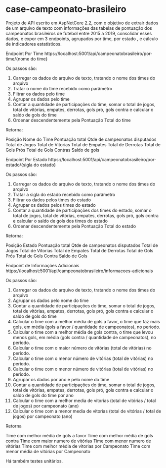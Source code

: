 # case-campeonato-brasileiro

Projeto de API escrito em AspNetCore 2.2, com o objetivo de extrair dados de um  arquivo de texto com informações das tabelas de pontuação dos campeonatos brasileiros de futebol entre 2015 a 2019, consolidar esses dados, e expor em 3 endpoints, agrupados por time, por estado , e cálculo de indicadores estatísticos.

Endpoint Por Time
https://localhost:5001/api/campeonatobrasileiro/por-time/{nome do time}

Os passos são:

1. Carregar os dados do arquivo de texto, tratando o nome dos times do arquivo
2. Tratar o nome do time recebido como parâmetro
3. Filtrar os dados pelo time
4. Agrupar os dados pelo time
5. Contar a quantidade de participações do time, somar o total de jogos, total de vitórias, empates, derrotas, gols pró, gols contra e calcular o saldo de gols do time
7. Ordenar descendentemente pela Pontuação Total do time

Retorna:

Posição
Nome do Time
Pontuação total
Qtde de campeonatos disputados
Total de Jogos
Total de Vitorias
Total de Empates
Total de  Derrotas
Total de Gols Prós
Total de Gols Contras
Saldo de gols

Endpoint Por Estado
https://localhost:5001/api/campeonatobrasileiro/por-estado/{sigla do estado}

Os passos são:

1. Carregar os dados do arquivo de texto, tratando o nome dos times do arquivo
2. Tratar a sigla do estado recebido como parâmetro
3. Filtrar os dados pelos times do estado
4. Agrupar os dados pelos times do estado
5. Contar a quantidade de participações dos times do estado, somar o total de jogos, total de vitórias, empates, derrotas, gols pró, gols contra e calcular o saldo de gols dos times do estado
7. Ordenar descendentemente pela Pontuação Total do estado

Retorna:

Posição
Estado
Pontuação total
Qtde de campeonatos disputados
Total de Jogos
Total de Vitorias
Total de Empates
Total de Derrotas
Total de Gols Prós
Total de Gols Contra
Saldo de Gols

Endpoint de Informações Adicionais
https://localhost:5001/api/campeonatobrasileiro/informacoes-adicionais

Os passos são:

1. Carregar os dados do arquivo de texto, tratando o nome dos times do arquivo
2. Agrupar os dados pelo nome do time
3. Contar a quantidade de participações do time, somar o total de jogos, total de vitórias, empates, derrotas, gols pró, gols contra e calcular o saldo de gols do time
4. Calcular o time com a melhor média de gols a favor, o time que faz mais gols, em média (gols a favor / quantidade de campeonatos), no período.
5. Calcular o time com a melhor média de gols contra, o time que levou menos gols, em média (gols contra / quantidade de campeonatos), no período.
6. Calcular o time com o maior número de vitórias (total de vitórias) no período.
7. Calcular o time com o menor número de vitórias (total de vitórias) no período.
8. Calcular o time com o menor número de vitórias (total de vitórias) no período.
9. Agrupar os dados por ano e pelo nome do time
10. Contar a quantidade de participações do time, somar o total de jogos, total de vitórias, empates, derrotas, gols pró, gols contra e calcular o saldo de gols do time por ano
11. Calcular o time com a melhor media de vitorias (total de vitórias / total de jogos) por campeonato (ano)
12. Calcular o time com a menor media de vitorias (total de vitórias / total de jogos) por campeonato (ano)

Retorna

Time com melhor média de gols a favor
Time com melhor média de gols contra
Time com maior numero de vitórias
Time com menor numero de vitórias
Time com melhor média de vitorias por Campeonato
Time com menor média de vitórias por Campeonato

Há também testes unitários.
